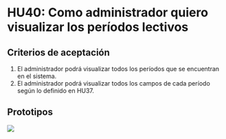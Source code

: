 # HU40: Como administrador quiero visualizar los períodos lectivos

##  Criterios de aceptación

1. El administrador podrá visualizar todos los períodos que se encuentran en el sistema.
2. El administrador podrá visualizar todos los campos de cada período según lo definido en HU37.

## Prototipos
![](./prototipos/administrador-v2/ver_periodos.png)
